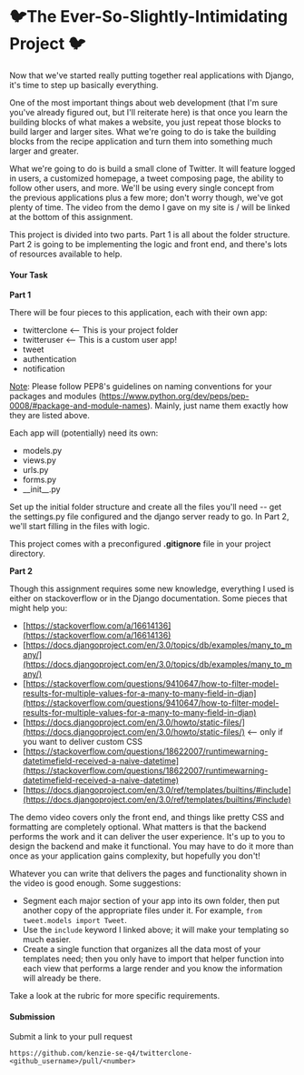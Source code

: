 <!-- 
Resources:
my past projects like bugtracker

People:
Kano Marvel, Yaseen Al-Salamy, Marcus Chiriboga

 -->


# 🐦The Ever-So-Slightly-Intimidating Project 🐦

Now that we've started really putting together real applications with Django, it's time to step up basically everything.

One of the most important things about web development (that I'm sure you've already figured out, but I'll reiterate here) is that once you learn the building blocks of what makes a website, you just repeat those blocks to build larger and larger sites. What we're going to do is take the building blocks from the recipe application and turn them into something much larger and greater.

What we're going to do is build a small clone of Twitter. It will feature logged in users, a customized homepage, a tweet composing page, the ability to follow other users, and more. We'll be using every single concept from the previous applications plus a few more; don't worry though, we've got plenty of time. The video from the demo I gave on my site is / will be linked at the bottom of this assignment.

<span>This project is divided into two parts. Part 1 is all about the folder structure. Part 2 is going to be implementing the logic and front end, and there's lots of resources available to help.</span> 

#### **Your Task**

**Part 1**

There will be four pieces to this application, each with their own app:

*   twitterclone <-- This is your project folder
*   twitteruser <-- This is a custom user app!
*   tweet
*   authentication
*   notification

<span style="text-decoration: underline;">Note</span>: Please follow PEP8's guidelines on naming conventions for your packages and modules ([<span>https://www.python.org/dev/peps/pep-0008/#package-and-module-names</span>](https://www.python.org/dev/peps/pep-0008/#package-and-module-names)). Mainly, just name them exactly how they are listed above.

Each app will (potentially) need its own:

*   models.py
*   views.py
*   urls.py
*   forms.py
*   \_\_init\_\_.py

Set up the initial folder structure and create all the files you'll need -- get the settings.py file configured and the django server ready to go. In Part 2, we'll start filling in the files with logic.

This project comes with a preconfigured **.gitignore** file in your project directory.

**Part 2**

Though this assignment requires some new knowledge, everything I used is either on stackoverflow or in the Django documentation. Some pieces that might help you:

*   [https://stackoverflow.com/a/16614136](https://stackoverflow.com/a/16614136)
*   [https://docs.djangoproject.com/en/3.0/topics/db/examples/many_to_many/](https://docs.djangoproject.com/en/3.0/topics/db/examples/many_to_many/)
*   [https://stackoverflow.com/questions/9410647/how-to-filter-model-results-for-multiple-values-for-a-many-to-many-field-in-djan](https://stackoverflow.com/questions/9410647/how-to-filter-model-results-for-multiple-values-for-a-many-to-many-field-in-djan)
*   [https://docs.djangoproject.com/en/3.0/howto/static-files/](https://docs.djangoproject.com/en/3.0/howto/static-files/) <-- only if you want to deliver custom CSS
*   [https://stackoverflow.com/questions/18622007/runtimewarning-datetimefield-received-a-naive-datetime](https://stackoverflow.com/questions/18622007/runtimewarning-datetimefield-received-a-naive-datetime)
*   [https://docs.djangoproject.com/en/3.0/ref/templates/builtins/#include](https://docs.djangoproject.com/en/3.0/ref/templates/builtins/#include)

The demo video covers only the front end, and things like pretty CSS and formatting are completely optional. What matters is that the backend performs the work and it can deliver the user experience. It's up to you to design the backend and make it functional. You may have to do it more than once as your application gains complexity, but hopefully you don't!

Whatever you can write that delivers the pages and functionality shown in the video is good enough. Some suggestions:

*   Segment each major section of your app into its own folder, then put another copy of the appropriate files under it. For example, `from tweet.models import Tweet`.
*   Use the `include` keyword I linked above; it will make your templating so much easier.
*   Create a single function that organizes all the data most of your templates need; then you only have to import that helper function into each view that performs a large render and you know the information will already be there.

Take a look at the rubric for more specific requirements.

#### **Submission**

Submit a link to your pull request

```
https://github.com/kenzie-se-q4/twitterclone-<github_username>/pull/<number>
```

